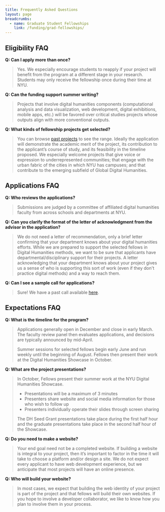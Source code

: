 ```yaml
---
title: Frequently Asked Questions
layout: page
breadcrumbs:
  - name: Graduate Student Fellowships
    link: /funding/grad-fellowships/
---
```


## Eligibility FAQ

**Q: Can I apply more than once?**
  > Yes. We especially encourage students to reapply if your project will benefit from the program at a different stage in your research. Students may only receive the fellowship once during their time at NYU.

**Q: Can the funding support summer writing?**
  > Projects that involve digital humanities components (computational analysis and data visualization, web development, digital exhibitions, mobile apps, etc.) will be favored over critical studies projects whose outputs align with more conventional outputs.

**Q: What kinds of fellowship projects get selected?**
  > You can browse [past projects](/funding/grad-fellowships/#past-fellows) to see the range. Ideally the application will demonstrate the academic merit of the project, its contribution to the applicant’s course of study, and its feasibility in the timeline proposed. We especially welcome projects that give voice or expression to underrepresented communities; that engage with the urban fabric of the cities in which NYU has campuses; and that contribute to the emerging subfield of Global Digital Humanities.

## Applications FAQ

**Q: Who reviews the applications?**
  > Submissions are judged by a committee of affiliated digital humanities faculty from across schools and departments at NYU.

**Q: Can you clarify the format of the letter of acknowledgment from the advisor in the application?**
  > We do not need a letter of recommendation, only a brief letter confirming that your department knows about your digital humanities efforts. While we are prepared to support the selected fellows in Digital Humanities methods, we want to be sure that applicants have departmental/disciplinary support for their projects. A letter acknowledging that your department knows about your project gives us a sense of who is supporting this sort of work (even if they don't practice digital methods) and a way to reach them.

**Q: Can I see a sample call for applications?**
  > Sure! We have a past call available [here](../sample-call).

## Expectations FAQ

**Q: What is the timeline for the program?**
  > Applications generally open in December and close in early March. The faculty review panel then evaluates applications, and decisions are typically announced by mid-April.
  >
  > Summer sessions for selected fellows begin early June and run weekly until the beginning of August.
  > Fellows then present their work at the Digital Humanities Showcase in October.

**Q: What are the project presentations?**
  > In October, Fellows present their summer work at the NYU Digital Humanities Showcase.
  >  - Presentations will be a maximum of 3 minutes
  >  - Presenters share website and social media information for those who wish to follow up
  >  - Presenters individually operate their slides through screen sharing
  >
  > The DH Seed Grant presentations take place during the first half hour and the graduate presentations take place in the second half hour of the Showcase.

**Q: Do you need to make a website?**
  > Your end goal need not be a completed website. If building a website is integral to your project, then it’s important to factor in the time it will take to choose a platform and/or design a site. We do not expect every applicant to have web development experience, but we anticipate that most projects will have an online presence.

**Q: Who will build your website?**
  > In most cases, we expect that building the web identity of your project is part of the project and that fellows will build their own websites. If you hope to involve a developer collaborator, we like to know how you plan to involve them in your process.
